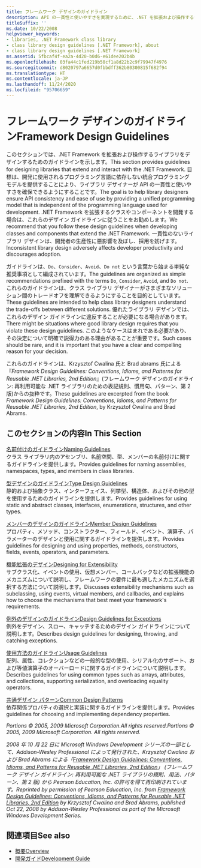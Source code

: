 ```yaml
---
title: フレームワーク デザインのガイドライン
description: API の一貫性と使いやすさを実現するために、.NET を拡張および操作するライブラリをデザインするためのフレームワーク デザインのガイドラインをご覧ください。
titleSuffix: ''
ms.date: 10/22/2008
helpviewer_keywords:
- libraries, .NET Framework class library
- class library design guidelines [.NET Framework], about
- class library design guidelines [.NET Framework]
ms.assetid: 5fbcaf4f-ea2a-4d20-b0d6-e61dee202b4b
ms.openlocfilehash: 03fa44c1fed219b50cf1a8d22b2c9f79947f4976
ms.sourcegitcommit: d8020797a6657d0fbbdff362b80300815f682f94
ms.translationtype: HT
ms.contentlocale: ja-JP
ms.lasthandoff: 11/24/2020
ms.locfileid: "95706659"
---
```

# <a name="framework-design-guidelines"></a><span data-ttu-id="b542a-103">フレームワーク デザインのガイドライン</span><span class="sxs-lookup"><span data-stu-id="b542a-103">Framework Design Guidelines</span></span>

<span data-ttu-id="b542a-104">このセクションでは、.NET Framework を拡張および操作するライブラリをデザインするためのガイドラインを示します。</span><span class="sxs-lookup"><span data-stu-id="b542a-104">This section provides guidelines for designing libraries that extend and interact with the .NET Framework.</span></span> <span data-ttu-id="b542a-105">目標は、開発に使用されるプログラミング言語に依存しない統合プログラミング モデルを提供することにより、ライブラリ デザイナーが API の一貫性と使いやすさを確保できるようにすることです。</span><span class="sxs-lookup"><span data-stu-id="b542a-105">The goal is to help library designers ensure API consistency and ease of use by providing a unified programming model that is independent of the programming language used for development.</span></span> <span data-ttu-id="b542a-106">.NET Framework を拡張するクラスやコンポーネントを開発する場合は、これらのデザイン ガイドラインに従うことをお勧めします。</span><span class="sxs-lookup"><span data-stu-id="b542a-106">We recommend that you follow these design guidelines when developing classes and components that extend the .NET Framework.</span></span> <span data-ttu-id="b542a-107">一貫性のないライブラリ デザインは、開発者の生産性に悪影響を及ぼし、採用を妨げます。</span><span class="sxs-lookup"><span data-stu-id="b542a-107">Inconsistent library design adversely affects developer productivity and discourages adoption.</span></span>  
  
 <span data-ttu-id="b542a-108">ガイドラインは、`Do`、`Consider`、`Avoid`、`Do not` という言葉から始まる単純な推奨事項として編成されています。</span><span class="sxs-lookup"><span data-stu-id="b542a-108">The guidelines are organized as simple recommendations prefixed with the terms `Do`, `Consider`, `Avoid`, and `Do not`.</span></span> <span data-ttu-id="b542a-109">これらのガイドラインは、クラス ライブラリ デザイナーがさまざまなソリューション間のトレードオフを理解できるようにすることを目的としています。</span><span class="sxs-lookup"><span data-stu-id="b542a-109">These guidelines are intended to help class library designers understand the trade-offs between different solutions.</span></span> <span data-ttu-id="b542a-110">優れたライブラリ デザインでは、これらのデザイン ガイドラインに違反することが必要になる場合があります。</span><span class="sxs-lookup"><span data-stu-id="b542a-110">There might be situations where good library design requires that you violate these design guidelines.</span></span> <span data-ttu-id="b542a-111">このようなケースはまれである必要があり、その決定について明確で説得力のある理由があることが重要です。</span><span class="sxs-lookup"><span data-stu-id="b542a-111">Such cases should be rare, and it is important that you have a clear and compelling reason for your decision.</span></span>  
  
 <span data-ttu-id="b542a-112">これらのガイドラインは、Krzysztof Cwalina 氏と Brad abrams 氏による『*Framework Design Guidelines: Conventions, Idioms, and Patterns for Reusable .NET Libraries, 2nd Edition*』(フレームワーク デザインのガイドライン: 再利用可能な .NET ライブラリのための表記規則、慣用句、パターン、第 2 版)からの抜粋です。</span><span class="sxs-lookup"><span data-stu-id="b542a-112">These guidelines are excerpted from the book *Framework Design Guidelines: Conventions, Idioms, and Patterns for Reusable .NET Libraries, 2nd Edition*, by Krzysztof Cwalina and Brad Abrams.</span></span>  
  
## <a name="in-this-section"></a><span data-ttu-id="b542a-113">このセクションの内容</span><span class="sxs-lookup"><span data-stu-id="b542a-113">In This Section</span></span>  

 [<span data-ttu-id="b542a-114">名前付けのガイドライン</span><span class="sxs-lookup"><span data-stu-id="b542a-114">Naming Guidelines</span></span>](naming-guidelines.md)  
 <span data-ttu-id="b542a-115">クラス ライブラリ内のアセンブリ、名前空間、型、メンバーの名前付けに関するガイドラインを提供します。</span><span class="sxs-lookup"><span data-stu-id="b542a-115">Provides guidelines for naming assemblies, namespaces, types, and members in class libraries.</span></span>  
  
 [<span data-ttu-id="b542a-116">型デザインのガイドライン</span><span class="sxs-lookup"><span data-stu-id="b542a-116">Type Design Guidelines</span></span>](type.md)  
 <span data-ttu-id="b542a-117">静的および抽象クラス、インターフェイス、列挙型、構造体、およびその他の型を使用するためのガイドラインを提供します。</span><span class="sxs-lookup"><span data-stu-id="b542a-117">Provides guidelines for using static and abstract classes, interfaces, enumerations, structures, and other types.</span></span>  
  
 [<span data-ttu-id="b542a-118">メンバーのデザインのガイドライン</span><span class="sxs-lookup"><span data-stu-id="b542a-118">Member Design Guidelines</span></span>](member.md)  
 <span data-ttu-id="b542a-119">プロパティ、メソッド、コンストラクター、フィールド、イベント、演算子、パラメーターのデザインと使用に関するガイドラインを提供します。</span><span class="sxs-lookup"><span data-stu-id="b542a-119">Provides guidelines for designing and using properties, methods, constructors, fields, events, operators, and parameters.</span></span>  
  
 [<span data-ttu-id="b542a-120">機能拡張のデザイン</span><span class="sxs-lookup"><span data-stu-id="b542a-120">Designing for Extensibility</span></span>](designing-for-extensibility.md)  
 <span data-ttu-id="b542a-121">サブクラス化、イベントの使用、仮想メンバー、コールバックなどの拡張機能のメカニズムについて説明し、フレームワークの要件に最も適したメカニズムを選択する方法について説明します。</span><span class="sxs-lookup"><span data-stu-id="b542a-121">Discusses extensibility mechanisms such as subclassing, using events, virtual members, and callbacks, and explains how to choose the mechanisms that best meet your framework's requirements.</span></span>  
  
 [<span data-ttu-id="b542a-122">例外のデザインのガイドライン</span><span class="sxs-lookup"><span data-stu-id="b542a-122">Design Guidelines for Exceptions</span></span>](exceptions.md)  
 <span data-ttu-id="b542a-123">例外をデザイン、スロー、キャッチするためのデザイン ガイドラインについて説明します。</span><span class="sxs-lookup"><span data-stu-id="b542a-123">Describes design guidelines for designing, throwing, and catching exceptions.</span></span>  
  
 [<span data-ttu-id="b542a-124">使用方法のガイドライン</span><span class="sxs-lookup"><span data-stu-id="b542a-124">Usage Guidelines</span></span>](usage-guidelines.md)  
 <span data-ttu-id="b542a-125">配列、属性、コレクションなどの一般的な型の使用、シリアル化のサポート、および等値演算子のオーバーロードに関するガイドラインについて説明します。</span><span class="sxs-lookup"><span data-stu-id="b542a-125">Describes guidelines for using common types such as arrays, attributes, and collections, supporting serialization, and overloading equality operators.</span></span>  
  
 [<span data-ttu-id="b542a-126">共通デザイン パターン</span><span class="sxs-lookup"><span data-stu-id="b542a-126">Common Design Patterns</span></span>](common-design-patterns.md)  
 <span data-ttu-id="b542a-127">依存関係プロパティの選択と実装に関するガイドラインを提供します。</span><span class="sxs-lookup"><span data-stu-id="b542a-127">Provides guidelines for choosing and implementing dependency properties.</span></span>  
  
 <span data-ttu-id="b542a-128">*Portions © 2005, 2009 Microsoft Corporation.All rights reserved.*</span><span class="sxs-lookup"><span data-stu-id="b542a-128">*Portions © 2005, 2009 Microsoft Corporation. All rights reserved.*</span></span>  
  
 <span data-ttu-id="b542a-129">*2008 年 10 月 22 日に Microsoft Windows Development シリーズの一部として、Addison-Wesley Professional によって発行された、Krzysztof Cwalina および Brad Abrams による「[Framework Design Guidelines: Conventions, Idioms, and Patterns for Reusable .NET Libraries, 2nd Edition](https://www.informit.com/store/framework-design-guidelines-conventions-idioms-and-9780321545619)」 (フレームワーク デザイン ガイドライン: 再利用可能な .NET ライブラリの規則、用法、パターン、第 2 版) から Pearson Education, Inc. の許可を得て再印刷されています。*</span><span class="sxs-lookup"><span data-stu-id="b542a-129">*Reprinted by permission of Pearson Education, Inc. from [Framework Design Guidelines: Conventions, Idioms, and Patterns for Reusable .NET Libraries, 2nd Edition](https://www.informit.com/store/framework-design-guidelines-conventions-idioms-and-9780321545619) by Krzysztof Cwalina and Brad Abrams, published Oct 22, 2008 by Addison-Wesley Professional as part of the Microsoft Windows Development Series.*</span></span>  
  
## <a name="see-also"></a><span data-ttu-id="b542a-130">関連項目</span><span class="sxs-lookup"><span data-stu-id="b542a-130">See also</span></span>

- [<span data-ttu-id="b542a-131">概要</span><span class="sxs-lookup"><span data-stu-id="b542a-131">Overview</span></span>](../../framework/get-started/overview.md)
- [<span data-ttu-id="b542a-132">開発ガイド</span><span class="sxs-lookup"><span data-stu-id="b542a-132">Development Guide</span></span>](../../framework/development-guide.md)
